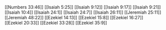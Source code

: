 [[Numbers 33:46]]
[[Isaiah 5:25]]
[[Isaiah 9:12]]
[[Isaiah 9:17]]
[[Isaiah 9:21]]
[[Isaiah 10:4]]
[[Isaiah 24:1]]
[[Isaiah 24:7]]
[[Isaiah 26:11]]
[[Jeremiah 25:11]]
[[Jeremiah 48:22]]
[[Ezekiel 14:13]]
[[Ezekiel 15:8]]
[[Ezekiel 16:27]]
[[Ezekiel 20:33]]
[[Ezekiel 33:28]]
[[Ezekiel 35:9]]
